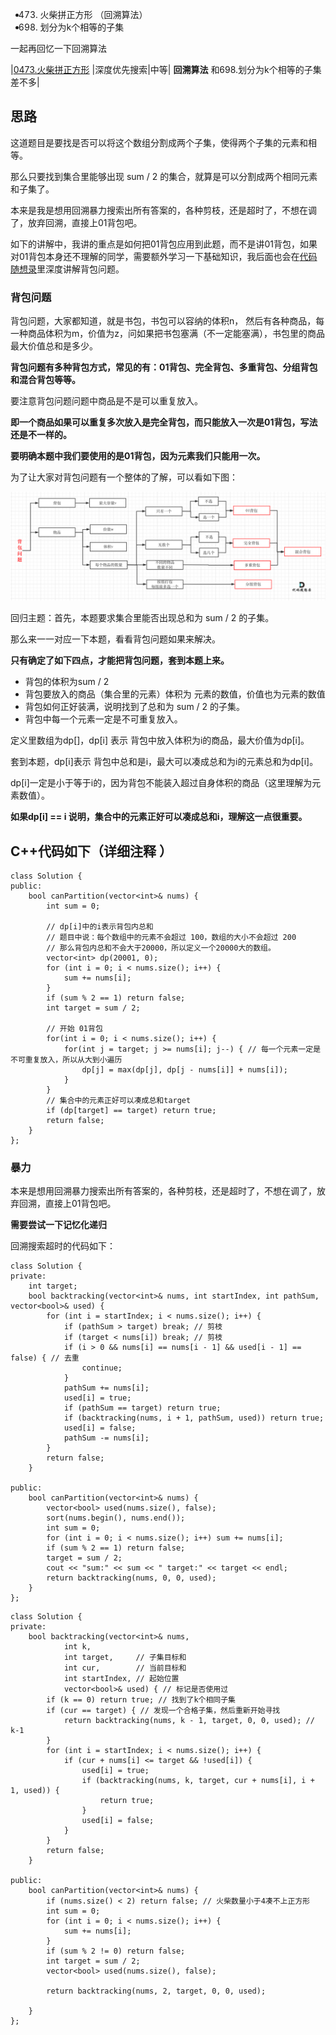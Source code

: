 

* 473. 火柴拼正方形 （回溯算法）
* 698. 划分为k个相等的子集  

一起再回忆一下回溯算法

|[0473.火柴拼正方形](https://github.com/youngyangyang04/leetcode/blob/master/problems/0473.火柴拼正方形.md) |深度优先搜索|中等| **回溯算法** 和698.划分为k个相等的子集差不多|

## 思路

这道题目是要找是否可以将这个数组分割成两个子集，使得两个子集的元素和相等。

那么只要找到集合里能够出现 sum / 2 的集合，就算是可以分割成两个相同元素和子集了。

本来是我是想用回溯暴力搜索出所有答案的，各种剪枝，还是超时了，不想在调了，放弃回溯，直接上01背包吧。

如下的讲解中，我讲的重点是如何把01背包应用到此题，而不是讲01背包，如果对01背包本身还不理解的同学，需要额外学习一下基础知识，我后面也会在[代码随想录](https://img-blog.csdnimg.cn/20200815195519696.png)里深度讲解背包问题。

### 背包问题 

背包问题，大家都知道，就是书包，书包可以容纳的体积n， 然后有各种商品，每一种商品体积为m，价值为z，问如果把书包塞满（不一定能塞满），书包里的商品最大价值总和是多少。

**背包问题有多种背包方式，常见的有：01背包、完全背包、多重背包、分组背包和混合背包等等。**

要注意背包问题问题中商品是不是可以重复放入。

**即一个商品如果可以重复多次放入是完全背包，而只能放入一次是01背包，写法还是不一样的。**

**要明确本题中我们要使用的是01背包，因为元素我们只能用一次。**

为了让大家对背包问题有一个整体的了解，可以看如下图：

<img src='../pics/416.分割等和子集1.png' width=600> </img></div>

回归主题：首先，本题要求集合里能否出现总和为 sum / 2 的子集。

那么来一一对应一下本题，看看背包问题如果来解决。

**只有确定了如下四点，才能把背包问题，套到本题上来。**

* 背包的体积为sum / 2 
* 背包要放入的商品（集合里的元素）体积为 元素的数值，价值也为元素的数值 
* 背包如何正好装满，说明找到了总和为 sum / 2 的子集。
* 背包中每一个元素一定是不可重复放入。


定义里数组为dp[]，dp[i] 表示 背包中放入体积为i的商品，最大价值为dp[i]。

套到本题，dp[i]表示 背包中总和是i，最大可以凑成总和为i的元素总和为dp[i]。 

dp[i]一定是小于等于i的，因为背包不能装入超过自身体积的商品（这里理解为元素数值）。

**如果dp[i] == i 说明，集合中的元素正好可以凑成总和i，理解这一点很重要。**

## C++代码如下（详细注释 ）
```
class Solution {
public:
    bool canPartition(vector<int>& nums) {
        int sum = 0;

        // dp[i]中的i表示背包内总和
        // 题目中说：每个数组中的元素不会超过 100，数组的大小不会超过 200
        // 那么背包内总和不会大于20000，所以定义一个20000大的数组。
        vector<int> dp(20001, 0); 
        for (int i = 0; i < nums.size(); i++) {
            sum += nums[i];
        }
        if (sum % 2 == 1) return false;
        int target = sum / 2;

        // 开始 01背包 
        for(int i = 0; i < nums.size(); i++) {
            for(int j = target; j >= nums[i]; j--) { // 每一个元素一定是不可重复放入，所以从大到小遍历
                dp[j] = max(dp[j], dp[j - nums[i]] + nums[i]);
            }
        }
        // 集合中的元素正好可以凑成总和target 
        if (dp[target] == target) return true;
        return false;      
    }
};
```

### 暴力 

本来是想用回溯暴力搜索出所有答案的，各种剪枝，还是超时了，不想在调了，放弃回溯，直接上01背包吧。

**需要尝试一下记忆化递归**

回溯搜索超时的代码如下：

```
class Solution {
private:
    int target;
    bool backtracking(vector<int>& nums, int startIndex, int pathSum, vector<bool>& used) {
        for (int i = startIndex; i < nums.size(); i++) {
            if (pathSum > target) break; // 剪枝
            if (target < nums[i]) break; // 剪枝 
            if (i > 0 && nums[i] == nums[i - 1] && used[i - 1] == false) { // 去重
                continue;
            }
            pathSum += nums[i];
            used[i] = true;
            if (pathSum == target) return true;
            if (backtracking(nums, i + 1, pathSum, used)) return true;
            used[i] = false;
            pathSum -= nums[i];
        }
        return false;
    }

public:
    bool canPartition(vector<int>& nums) {
        vector<bool> used(nums.size(), false);
        sort(nums.begin(), nums.end());
        int sum = 0;
        for (int i = 0; i < nums.size(); i++) sum += nums[i];
        if (sum % 2 == 1) return false;
        target = sum / 2;
        cout << "sum:" << sum << " target:" << target << endl;
        return backtracking(nums, 0, 0, used);
    }
};

```

```
class Solution {
private:
    bool backtracking(vector<int>& nums,
            int k,
            int target,     // 子集目标和
            int cur,        // 当前目标和
            int startIndex, // 起始位置
            vector<bool>& used) { // 标记是否使用过
        if (k == 0) return true; // 找到了k个相同子集
        if (cur == target) { // 发现一个合格子集，然后重新开始寻找
            return backtracking(nums, k - 1, target, 0, 0, used); // k-1
        }
        for (int i = startIndex; i < nums.size(); i++) {
            if (cur + nums[i] <= target && !used[i]) {
                used[i] = true;
                if (backtracking(nums, k, target, cur + nums[i], i + 1, used)) {
                    return true;
                }
                used[i] = false;
            }
        }
        return false;
    }

public:
    bool canPartition(vector<int>& nums) {
        if (nums.size() < 2) return false; // 火柴数量小于4凑不上正方形
        int sum = 0;
        for (int i = 0; i < nums.size(); i++) {
            sum += nums[i];
        }
        if (sum % 2 != 0) return false;
        int target = sum / 2;
        vector<bool> used(nums.size(), false);

        return backtracking(nums, 2, target, 0, 0, used);

    }
};
```
